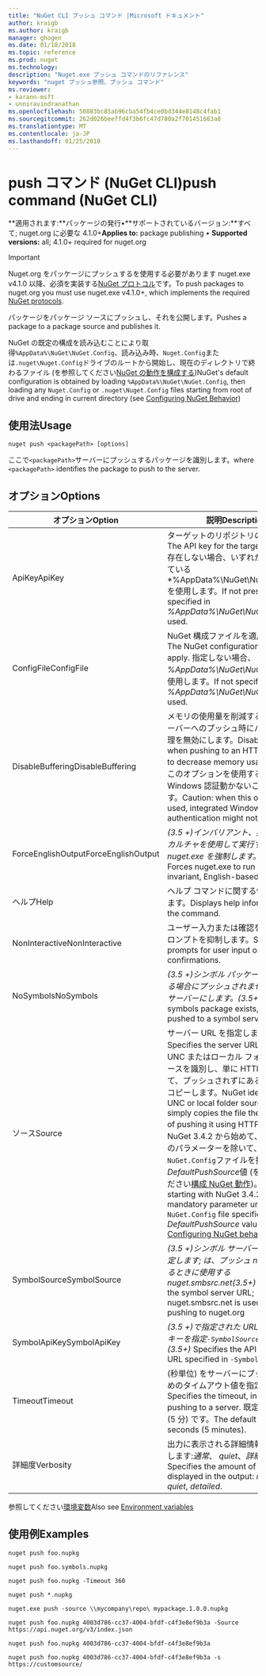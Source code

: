 ```yaml
---
title: "NuGet CLI プッシュ コマンド |Microsoft ドキュメント"
author: kraigb
ms.author: kraigb
manager: ghogen
ms.date: 01/18/2018
ms.topic: reference
ms.prod: nuget
ms.technology: 
description: "Nuget.exe プッシュ コマンドのリファレンス"
keywords: "nuget プッシュ参照、プッシュ コマンド"
ms.reviewer:
- karann-msft
- unniravindranathan
ms.openlocfilehash: 50883bc85ab96cba54fb4ce0bd344e8148c4fab1
ms.sourcegitcommit: 262d026beeffd4f3b6fc47d780a2f701451663a8
ms.translationtype: MT
ms.contentlocale: ja-JP
ms.lasthandoff: 01/25/2018
---
```

# <a name="push-command-nuget-cli"></a><span data-ttu-id="78136-104">push コマンド (NuGet CLI)</span><span class="sxs-lookup"><span data-stu-id="78136-104">push command (NuGet CLI)</span></span>

<span data-ttu-id="78136-105">**適用されます:**パッケージの発行&bullet;**サポートされているバージョン:**すべて; nuget.org に必要な 4.1.0+</span><span class="sxs-lookup"><span data-stu-id="78136-105">**Applies to:** package publishing &bullet; **Supported versions:** all; 4.1.0+ required for nuget.org</span></span>

> [!Important]
> <span data-ttu-id="78136-106">Nuget.org をパッケージにプッシュするを使用する必要があります nuget.exe v4.1.0 以降、必須を実装する[NuGet プロトコル](../api/nuget-protocols.md)です。</span><span class="sxs-lookup"><span data-stu-id="78136-106">To push packages to nuget.org you must use nuget.exe v4.1.0+, which implements the required [NuGet protocols](../api/nuget-protocols.md).</span></span>

<span data-ttu-id="78136-107">パッケージをパッケージ ソースにプッシュし、それを公開します。</span><span class="sxs-lookup"><span data-stu-id="78136-107">Pushes a package to a package source and publishes it.</span></span>

<span data-ttu-id="78136-108">NuGet の既定の構成を読み込むことにより取得`%AppData%\NuGet\NuGet.Config`、読み込み時、`Nuget.Config`または`.nuget\Nuget.Config`ドライブのルートから開始し、現在のディレクトリで終わるファイル (を参照してください[NuGet の動作を構成する](../consume-packages/configuring-nuget-behavior.md))</span><span class="sxs-lookup"><span data-stu-id="78136-108">NuGet's default configuration is obtained by loading `%AppData%\NuGet\NuGet.Config`, then loading any `Nuget.Config` or `.nuget\Nuget.Config` files starting from root of drive and ending in current directory (see [Configuring NuGet Behavior](../consume-packages/configuring-nuget-behavior.md))</span></span>

## <a name="usage"></a><span data-ttu-id="78136-109">使用法</span><span class="sxs-lookup"><span data-stu-id="78136-109">Usage</span></span>

```cli
nuget push <packagePath> [options]
```

<span data-ttu-id="78136-110">ここで`<packagePath>`サーバーにプッシュするパッケージを識別します。</span><span class="sxs-lookup"><span data-stu-id="78136-110">where `<packagePath>` identifies the package to push to the server.</span></span>

## <a name="options"></a><span data-ttu-id="78136-111">オプション</span><span class="sxs-lookup"><span data-stu-id="78136-111">Options</span></span>

| <span data-ttu-id="78136-112">オプション</span><span class="sxs-lookup"><span data-stu-id="78136-112">Option</span></span> | <span data-ttu-id="78136-113">説明</span><span class="sxs-lookup"><span data-stu-id="78136-113">Description</span></span> |
| --- | --- |
| <span data-ttu-id="78136-114">ApiKey</span><span class="sxs-lookup"><span data-stu-id="78136-114">ApiKey</span></span> | <span data-ttu-id="78136-115">ターゲットのリポジトリの API キー。</span><span class="sxs-lookup"><span data-stu-id="78136-115">The API key for the target repository.</span></span> <span data-ttu-id="78136-116">存在しない場合、いずれかで指定されている*%AppData%\NuGet\NuGet.Config*を使用します。</span><span class="sxs-lookup"><span data-stu-id="78136-116">If not present,  the one specified in *%AppData%\NuGet\NuGet.Config* is used.</span></span> |
| <span data-ttu-id="78136-117">ConfigFile</span><span class="sxs-lookup"><span data-stu-id="78136-117">ConfigFile</span></span> | <span data-ttu-id="78136-118">NuGet 構成ファイルを適用します。</span><span class="sxs-lookup"><span data-stu-id="78136-118">The NuGet configuration file to apply.</span></span> <span data-ttu-id="78136-119">指定しない場合、 *%AppData%\NuGet\NuGet.Config*を使用します。</span><span class="sxs-lookup"><span data-stu-id="78136-119">If not specified, *%AppData%\NuGet\NuGet.Config* is used.</span></span> |
| <span data-ttu-id="78136-120">DisableBuffering</span><span class="sxs-lookup"><span data-stu-id="78136-120">DisableBuffering</span></span> | <span data-ttu-id="78136-121">メモリの使用量を削減する http (s) サーバーへのプッシュ時にバッファー処理を無効にします。</span><span class="sxs-lookup"><span data-stu-id="78136-121">Disables buffering when pushing to an HTTP(s) server to decrease memory usages.</span></span> <span data-ttu-id="78136-122">注意: このオプションを使用すると、統合 Windows 認証動かないことがあります。</span><span class="sxs-lookup"><span data-stu-id="78136-122">Caution: when this option is used, integrated Windows authentication might not work.</span></span> |
| <span data-ttu-id="78136-123">ForceEnglishOutput</span><span class="sxs-lookup"><span data-stu-id="78136-123">ForceEnglishOutput</span></span> | <span data-ttu-id="78136-124">*(3.5 +)*インバリアント、英語ベースのカルチャを使用して実行する nuget.exe を強制します。</span><span class="sxs-lookup"><span data-stu-id="78136-124">*(3.5+)* Forces nuget.exe to run using an invariant, English-based culture.</span></span> |
| <span data-ttu-id="78136-125">ヘルプ</span><span class="sxs-lookup"><span data-stu-id="78136-125">Help</span></span> | <span data-ttu-id="78136-126">ヘルプ コマンドに関する情報を表示します。</span><span class="sxs-lookup"><span data-stu-id="78136-126">Displays help information for the command.</span></span> |
| <span data-ttu-id="78136-127">NonInteractive</span><span class="sxs-lookup"><span data-stu-id="78136-127">NonInteractive</span></span> | <span data-ttu-id="78136-128">ユーザー入力または確認を要求するプロンプトを抑制します。</span><span class="sxs-lookup"><span data-stu-id="78136-128">Suppresses prompts for user input or confirmations.</span></span> |
| <span data-ttu-id="78136-129">NoSymbols</span><span class="sxs-lookup"><span data-stu-id="78136-129">NoSymbols</span></span> | <span data-ttu-id="78136-130">*(3.5 +)*シンボル パッケージが存在する場合にプッシュされませんシンボル サーバーにします。</span><span class="sxs-lookup"><span data-stu-id="78136-130">*(3.5+)* If a symbols package exists, it will not be pushed to a symbol server.</span></span> |
| <span data-ttu-id="78136-131">ソース</span><span class="sxs-lookup"><span data-stu-id="78136-131">Source</span></span> | <span data-ttu-id="78136-132">サーバー URL を指定します。</span><span class="sxs-lookup"><span data-stu-id="78136-132">Specifies the server URL.</span></span> <span data-ttu-id="78136-133">NuGet は、UNC またはローカル フォルダーのソースを識別し、単に HTTP を使用して、プッシュされずにあるファイルをコピーします。</span><span class="sxs-lookup"><span data-stu-id="78136-133">NuGet identifies a UNC or local folder source and simply copies the file there instead of pushing it using HTTP.</span></span>  <span data-ttu-id="78136-134">また、NuGet 3.4.2 から始めて、これは必須のパラメーターを除いて、`NuGet.Config`ファイルを指定します、 *DefaultPushSource*値 (を参照してください[構成 NuGet 動作](../Consume-Packages/Configuring-NuGet-Behavior.md))。</span><span class="sxs-lookup"><span data-stu-id="78136-134">Also, starting with NuGet 3.4.2, this is a mandatory parameter unless the `NuGet.Config` file specifies a *DefaultPushSource* value (see [Configuring NuGet behavior](../Consume-Packages/Configuring-NuGet-Behavior.md)).</span></span> |
| <span data-ttu-id="78136-135">SymbolSource</span><span class="sxs-lookup"><span data-stu-id="78136-135">SymbolSource</span></span> | <span data-ttu-id="78136-136">*(3.5 +)*シンボル サーバーの URL を指定します; は、プッシュ nuget.org するときに使用する nuget.smbsrc.net</span><span class="sxs-lookup"><span data-stu-id="78136-136">*(3.5+)* Specifies the symbol server URL; nuget.smbsrc.net is used when pushing to nuget.org</span></span> |
| <span data-ttu-id="78136-137">SymbolApiKey</span><span class="sxs-lookup"><span data-stu-id="78136-137">SymbolApiKey</span></span> | <span data-ttu-id="78136-138">*(3.5 +)*で指定された URL では、API キーを指定`-SymbolSource`です。</span><span class="sxs-lookup"><span data-stu-id="78136-138">*(3.5+)* Specifies the API key for the URL specified in `-SymbolSource`.</span></span> |
| <span data-ttu-id="78136-139">Timeout</span><span class="sxs-lookup"><span data-stu-id="78136-139">Timeout</span></span> | <span data-ttu-id="78136-140">(秒単位) をサーバーにプッシュするためのタイムアウト値を指定します。</span><span class="sxs-lookup"><span data-stu-id="78136-140">Specifies the timeout, in seconds, for pushing to a server.</span></span> <span data-ttu-id="78136-141">既定では 300 秒 (5 分) です。</span><span class="sxs-lookup"><span data-stu-id="78136-141">The default is 300 seconds (5 minutes).</span></span> |
| <span data-ttu-id="78136-142">詳細度</span><span class="sxs-lookup"><span data-stu-id="78136-142">Verbosity</span></span> | <span data-ttu-id="78136-143">出力に表示される詳細情報の量を指定します:*通常*、 *quiet*、*詳細*です。</span><span class="sxs-lookup"><span data-stu-id="78136-143">Specifies the amount of detail displayed in the output: *normal*, *quiet*, *detailed*.</span></span> |

<span data-ttu-id="78136-144">参照してください[環境変数](cli-ref-environment-variables.md)</span><span class="sxs-lookup"><span data-stu-id="78136-144">Also see [Environment variables](cli-ref-environment-variables.md)</span></span>

## <a name="examples"></a><span data-ttu-id="78136-145">使用例</span><span class="sxs-lookup"><span data-stu-id="78136-145">Examples</span></span>

```cli
nuget push foo.nupkg

nuget push foo.symbols.nupkg

nuget push foo.nupkg -Timeout 360

nuget push *.nupkg

nuget.exe push -source \\mycompany\repo\ mypackage.1.0.0.nupkg

nuget push foo.nupkg 4003d786-cc37-4004-bfdf-c4f3e8ef9b3a -Source https://api.nuget.org/v3/index.json

nuget push foo.nupkg 4003d786-cc37-4004-bfdf-c4f3e8ef9b3a

nuget push foo.nupkg 4003d786-cc37-4004-bfdf-c4f3e8ef9b3a -s https://customsource/
```
